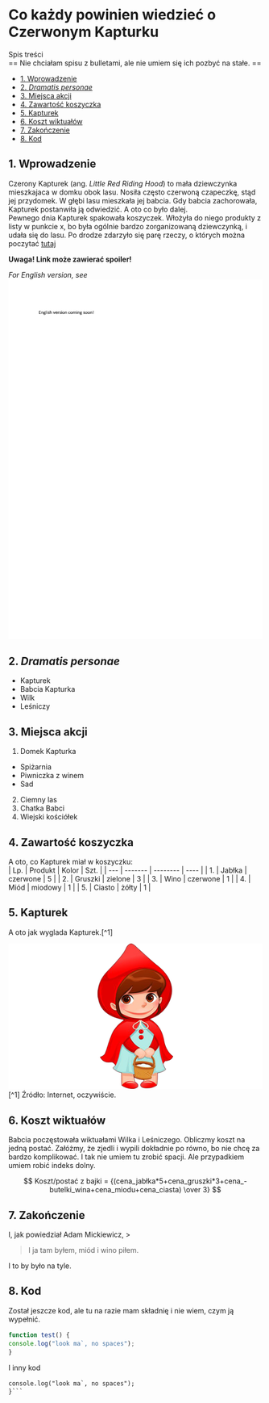 # Co każdy powinien wiedzieć o Czerwonym Kapturku<!-- omit in toc -->  

Spis treści   
== Nie chciałam spisu z bulletami, ale nie umiem się ich pozbyć na stałe. ==   

- [1. Wprowadzenie](#1-wprowadzenie)
- [2. _Dramatis personae_](#2-dramatis-personae)
- [3. Miejsca akcji](#3-miejsca-akcji)
- [4. Zawartość koszyczka](#4-zawartość-koszyczka)
- [5. Kapturek](#5-kapturek)
- [6. Koszt wiktuałów](#6-koszt-wiktuałów)
- [7. Zakończenie](#7-zakończenie)
- [8. Kod](#8-kod)


## 1. Wprowadzenie  
Czerony Kapturek (ang. _Little Red Riding Hood_) to mała dziewczynka mieszkajaca w domku obok lasu. Nosiła często czerwoną czapeczkę, stąd jej przydomek. W głębi lasu mieszkała jej babcia. Gdy babcia zachorowała, Kapturek postanwiła ją odwiedzić. A oto co było dalej.  
Pewnego dnia Kapturek spakowała koszyczek. Włożyła do niego produkty z listy w punkcie x, bo była ogólnie bardzo zorganizowaną dziewczynką, i udała się do lasu. 
Po drodze zdarzyło się parę rzeczy, o których można poczytać [tutaj](https://pl.wikipedia.org/wiki/Czerwony_Kapturek)

**Uwaga! Link może zawierać spoiler!**

_For English version, see ![file](English.jpg)_

<!-- Example of link to another file -->

<!-- Example of equation or inline code -->

<!-- Example of a block of code -->  


## 2. _Dramatis personae_  

* Kapturek
* Babcia Kapturka
* Wilk
* Leśniczy

## 3. Miejsca akcji
1. Domek Kapturka        
* Spiżarnia
* Piwniczka z winem
* Sad
2. Ciemny las
3. Chatka Babci
4. Wiejski kościółek

## 4. Zawartość koszyczka  
A oto, co Kapturek miał w koszyczku:  
| Lp. | Produkt | Kolor    | Szt. |
| --- | ------- | -------- | ---- |
| 1.  | Jabłka  | czerwone | 5    |
| 2.  | Gruszki | zielone  | 3    |
| 3.  | Wino    | czerwone | 1    |
| 4.  | Miód    | miodowy  | 1    |
| 5.  | Ciasto  | żółty    | 1    |


## 5. Kapturek  
A oto jak wyglada Kapturek.[^1]  

![Tak wygląda kapturek](czerwonykapturek.png "To jest Czerwony Kapturek")
[^1]  Źródło: Internet, oczywiście.
## 6. Koszt wiktuałów  
Babcia poczęstowała wiktuałami Wilka i Leśniczego. Obliczmy koszt na jedną postać.  Załóżmy, że zjedli i wypili dokładnie po równo, bo nie chcę za bardzo komplikować. I tak nie umiem tu zrobić spacji. Ale przypadkiem umiem robić indeks dolny.

$$ Koszt/postać z bajki = {(cena_jabłka*5+cena_gruszki*3+cena_-butelki_wina+cena_miodu+cena_ciasta)  \over 3} $$  

## 7. Zakończenie  
I, jak powiedział Adam Mickiewicz,  >
>I ja tam byłem, miód i wino piłem. 
>

I to by było na tyle.
## 8. Kod  
Został jeszcze kod, ale tu na razie mam składnię i nie wiem, czym ją wypełnić.  

```javascript
function test() {
console.log("look ma`, no spaces");
}
```  
I inny kod  
```function test() {
console.log("look ma`, no spaces");
}```
  


